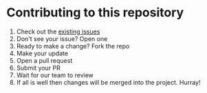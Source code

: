 # Contributing to this repository <!-- omit in toc -->

1. Check out the [existing issues](https://github.com/chick-fil-a/gha-clear-workspace/issues)
2. Don't see your issue? Open one
3. Ready to make a change? Fork the repo
4. Make your update
5. Open a pull request
6. Submit your PR
7. Wait for our team to review
8. If all is well then changes will be merged into the project. Hurray!
